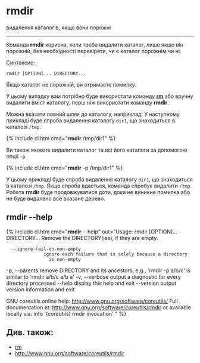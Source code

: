 # rmdir

видалення каталогів, якщо вони порожні

---

Команда **rmdir** корисна, коли треба видалити каталог, лише якщо він порожній, без необхідності перевіряти, чи є каталог порожнім чи ні.

Синтаксис:

    rmdir [OPTION]... DIRECTORY...

Якщо каталог не порожній, ви отримаєте помилку.

У цьому випадку вам потрібно буде використати команду **[rm](../rm)** або вручну видалити вміст каталогу, перш ніж використати команду **rmdir**.

Можна вказати повний шлях до каталогу, наприклад:
У наступному прикладі буде спроба видалення каталогу `dir1`, що знаходиться в каталозі `/tmp`.

{% include cl.htm cmd="<b>rmdir</b> /tmp/dir1" %}

Ви також можете видалити каталог та всі його каталоги за допомогою опції `-p`.

{% include cl.htm cmd="<b>rmdir</b> -p /tmp/dir1" %}

У цьому прикладі буде спроба видалення каталогу `dir1`, що знаходиться в каталозі `/tmp`. Якщо спроба вдасться, команда спробує видалити `/tmp`. Робота **rmdir** буде продовжуватися доти, доки не виникне помилка або не буде видалено все вказане дерево.


## rmdir --help

{% include cl.htm cmd="<b>rmdir</b> --help"
out="Usage: rmdir [OPTION]... DIRECTORY...
Remove the DIRECTORY(ies), if they are empty.

      --ignore-fail-on-non-empty
                  ignore each failure that is solely because a directory
                    is non-empty
  -p, --parents   remove DIRECTORY and its ancestors; e.g., 'rmdir -p a/b/c' is
                    similar to 'rmdir a/b/c a/b a'
  -v, --verbose   output a diagnostic for every directory processed
      --help     display this help and exit
      --version  output version information and exit

GNU coreutils online help: <http://www.gnu.org/software/coreutils/>
Full documentation at: <http://www.gnu.org/software/coreutils/rmdir>
or available locally via: info '(coreutils) rmdir invocation'
" %}


## Див. також:
- [rm](../rm)
- <http://www.gnu.org/software/coreutils/rmdir>
